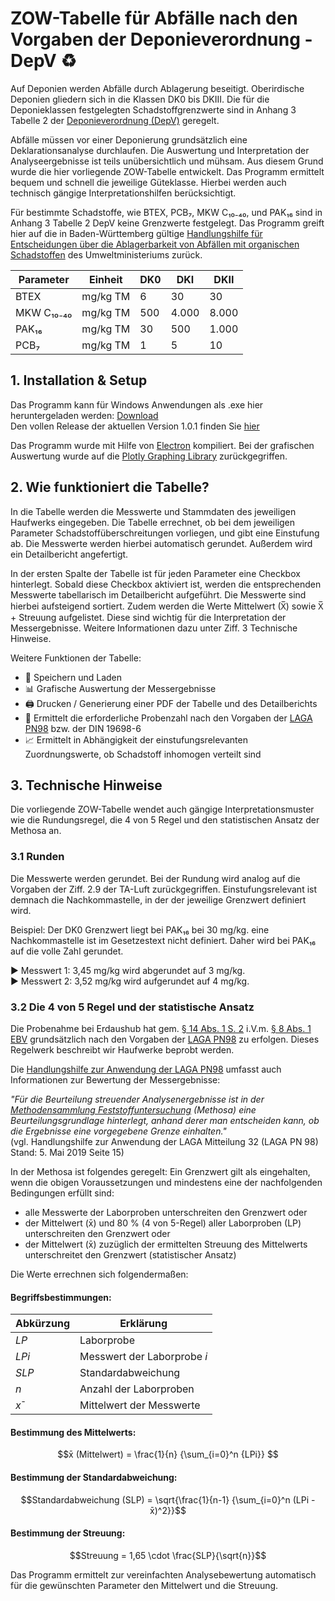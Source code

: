 # ZOW-Tabelle für Abfälle nach den Vorgaben der Deponieverordnung - DepV ♻️

Auf Deponien werden Abfälle durch Ablagerung beseitigt. Oberirdische Deponien gliedern sich in die Klassen DK0 bis DKIII. Die für die Deponieklassen festgelegten Schadstoffgrenzwerte sind in Anhang 3 Tabelle 2 der [Deponieverordnung (DepV)](https://www.gesetze-im-internet.de/depv_2009/anhang_3.html) geregelt.

Abfälle müssen vor einer Deponierung grundsätzlich eine Deklarationsanalyse durchlaufen. Die Auswertung und Interpretation der Analyseergebnisse ist teils unübersichtlich und mühsam. Aus diesem Grund wurde die hier vorliegende ZOW-Tabelle entwickelt. Das Programm ermittelt bequem und schnell die jeweilige Güteklasse. Hierbei werden auch technisch gängige Interpretationshilfen berücksichtigt. 

Für bestimmte Schadstoffe, wie BTEX, PCB₇, MKW C₁₀₋₄₀, und PAK₁₆ sind in Anhang 3 Tabelle 2 DepV keine Grenzwerte festgelegt. Das Programm greift hier auf die in Baden-Württemberg gültige [Handlungshilfe für Entscheidungen über die Ablagerbarkeit von Abfällen mit organischen Schadstoffen](https://um.baden-wuerttemberg.de/fileadmin/redaktion/m-um/intern/Dateien/Dokumente/2_Presse_und_Service/Service/Rechtsvorschriften/Arbeitshilfen/Abfall/Handlungshilfe_organische_Schadstoffe_auf_Deponien.pdf) des Umweltministeriums zurück. 

|Parameter   | Einheit  | DK0   | DKI   | DKII   | 
|------------|----------|-------|-------|--------|
| BTEX       | mg/kg TM | 6     | 30    | 30     | 
| MKW C₁₀₋₄₀ | mg/kg TM | 500   | 4.000 | 8.000  |
| PAK₁₆      | mg/kg TM | 30    | 500   | 1.000  |
| PCB₇       | mg/kg TM | 1     | 5     | 10     |


## 1. Installation & Setup

Das Programm kann für Windows Anwendungen als .exe hier heruntergeladen werden: [Download](https://github.com/Fladimir97/ZOW-Tabelle-DepV/releases/download/1.0.1/zow-depv-1.0.1.Setup.exe)  
Den vollen Release der aktuellen Version 1.0.1 finden Sie [hier](https://github.com/Fladimir97/ZOW-Tabelle-DepV/releases/tag/1.0.1)

Das Programm wurde mit Hilfe von [Electron](https://www.electronjs.org/) kompiliert.
Bei der grafischen Auswertung wurde auf die [Plotly Graphing Library](https://plotly.com/javascript/) zurückgegriffen.

## 2. Wie funktioniert die Tabelle?

In die Tabelle werden die Messwerte und Stammdaten des jeweiligen Haufwerks eingegeben. Die Tabelle errechnet, ob bei dem jeweiligen Parameter Schadstoffüberschreitungen vorliegen, und gibt eine Einstufung ab. Die Messwerte werden hierbei automatisch gerundet. Außerdem wird ein Detailbericht angefertigt. 

In der ersten Spalte der Tabelle ist für jeden Parameter eine Checkbox hinterlegt. Sobald diese Checkbox aktiviert ist, werden die entsprechenden Messwerte tabellarisch im Detailbericht aufgeführt. Die Messwerte sind hierbei aufsteigend sortiert. Zudem werden die Werte  Mittelwert (X̅) sowie X̅ + Streuung aufgelistet. Diese sind wichtig für die Interpretation der Messergebnisse. Weitere Informationen dazu unter Ziff. 3 Technische Hinweise.

Weitere Funktionen der Tabelle:

- 💾 Speichern und Laden
- 📊 Grafische Auswertung der Messergebnisse
- 🖨️ Drucken / Generierung einer PDF der Tabelle und des Detailberichts
- 🧪 Ermittelt die erforderliche Probenzahl nach den Vorgaben der [LAGA PN98](https://www.laga-online.de/documents/m-32_pn98_red-aend_2019_mai_1562758999.pdf) bzw. der DIN 19698-6
- 📈 Ermittelt in Abhängigkeit der einstufungsrelevanten Zuordnungswerte, ob Schadstoff inhomogen verteilt sind

## 3. Technische Hinweise

Die vorliegende ZOW-Tabelle wendet auch gängige Interpretationsmuster wie die Rundungsregel, die 4 von 5 Regel und den statistischen Ansatz der Methosa an. 

### 3.1 Runden

Die Messwerte werden gerundet. Bei der Rundung wird analog auf die Vorgaben der Ziff. 2.9 der TA-Luft zurückgegriffen. Einstufungsrelevant ist demnach die Nachkommastelle, in der der jeweilige Grenzwert definiert wird.

Beispiel: Der DK0 Grenzwert liegt bei PAK₁₆ bei 30 mg/kg. eine Nachkommastelle ist im Gesetzestext nicht definiert. Daher wird bei PAK₁₆ auf die volle Zahl gerundet. 

▶️ Messwert 1: 3,45 mg/kg wird abgerundet auf 3 mg/kg.  
▶️ Messwert 2: 3,52 mg/kg wird aufgerundet auf 4 mg/kg.

### 3.2 Die 4 von 5 Regel und der statistische Ansatz

Die Probenahme bei Erdaushub hat gem. [§ 14 Abs. 1 S. 2](https://www.gesetze-im-internet.de/ersatzbaustoffv/__14.html) i.V.m. [§ 8 Abs. 1 EBV](https://www.gesetze-im-internet.de/ersatzbaustoffv/__8.html) grundsätzlich nach den Vorgaben der [LAGA PN98](https://www.laga-online.de/documents/m-32_pn98_red-aend_2019_mai_1562758999.pdf) zu erfolgen. Dieses Regelwerk beschreibt wir Haufwerke beprobt werden. 

Die [Handlungshilfe zur Anwendung der LAGA PN98](https://www.laga-online.de/documents/hinweise_pn98_stand_2019_mai_1564665128.pdf) umfasst auch Informationen zur Bewertung der Messergebnisse:  

*"Für die Beurteilung streuender Analysenergebnisse ist in der [Methodensammlung Feststoffuntersuchung](https://www.umweltbundesamt.de/sites/default/files/medien/359/dokumente/20210615_methodensammlungfeststoffuntersuchung_v2_final_0.pdf) (Methosa) eine Beurteilungsgrundlage hinterlegt, anhand derer man entscheiden kann, ob die Ergebnisse eine vorgegebene Grenze einhalten."*  
(vgl. Handlungshilfe zur Anwendung der LAGA Mitteilung 32 (LAGA PN 98) Stand: 5. Mai 2019 Seite 15)

In der Methosa ist folgendes geregelt: Ein Grenzwert gilt als eingehalten, wenn die obigen Voraussetzungen und mindestens eine der nachfolgenden Bedingungen erfüllt sind:  
- alle Messwerte der Laborproben unterschreiten den Grenzwert oder
- der Mittelwert (x̄) und 80 % (4 von 5-Regel) aller Laborproben (LP) unterschreiten den Grenzwert oder
- der Mittelwert (x̄) zuzüglich der ermittelten Streuung des Mittelwerts unterschreitet den Grenzwert (statistischer Ansatz)

Die Werte errechnen sich folgendermaßen:

#### Begriffsbestimmungen:

| Abkürzung         | Erklärung                       |
|-------------------|---------------------------------|
|$LP$               | Laborprobe                      | 
|$LPi$              | Messwert der Laborprobe $i$     | 
|$SLP$              | Standardabweichung              | 
|$n$                | Anzahl der Laborproben          | 
|$x̄$                | Mittelwert der Messwerte        | 

#### Bestimmung des Mittelwerts:
```math
x̄  (Mittelwert) = \frac{1}{n} {\sum_{i=0}^n {LPi}}  
```
#### Bestimmung der Standardabweichung:
```math
Standardabweichung (SLP) =  \sqrt{\frac{1}{n-1} {\sum_{i=0}^n (LPi -x̄)^2}}
```
#### Bestimmung der Streuung:
```math
Streuung  = 1,65 \cdot  \frac{SLP}{\sqrt{n}}
```
Das Programm ermittelt zur vereinfachten Analysebewertung automatisch für die gewünschten Parameter den Mittelwert und die Streuung.
